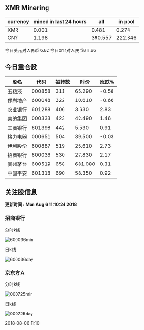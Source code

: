 ## XMR Minering

|currency|mined in last 24 hours|all|in pool|
|---|---|---|---|
|XMR|0.001|0.481|0.274|
|CNY|1.198|390.557|222.346|

今日美元对人民币 6.82	今日xmr对人民币811.96


## 今日重仓股 

|股名|代码|被持数|时价|涨跌%|
|---|---|---|---|---|
|五粮液|000858|311|65.290|-0.58|
|保利地产|600048|322|10.610|-0.66|
|农业银行|601288|406|3.630|2.83|
|美的集团|000333|423|42.490|1.46|
|工商银行|601398|442|5.530|0.91|
|格力电器|000651|504|39.500|-0.03|
|伊利股份|600887|519|25.610|2.73|
|招商银行|600036|530|27.830|2.17|
|贵州茅台|600519|658|681.080|0.31|
|中国平安|601318|690|58.350|0.92|

## 关注股信息
**更新时间 : Mon Aug  6 11:10:24 2018**
### 招商银行 
分时k线

![600036min](http://image.sinajs.cn/newchart/min/n/sh600036.gif)

日k线

![600036day](http://image.sinajs.cn/newchart/daily/n/sh600036.gif)

### 京东方Ａ 
分时k线

![000725min](http://image.sinajs.cn/newchart/min/n/sz000725.gif)

日k线

![000725day](http://image.sinajs.cn/newchart/daily/n/sz000725.gif)

2018-08-06 11:10
